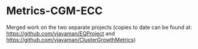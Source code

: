# Metrics-CGM-ECC

Merged work on the two separate projects (copies to date can be found at: https://github.com/vjayaman/EQProject and https://github.com/vjayaman/ClusterGrowthMetrics)

